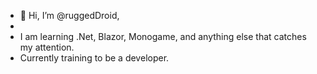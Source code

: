 - 👋 Hi, I’m @ruggedDroid,
- 
-   I am learning .Net, Blazor, Monogame, and anything else that catches my attention. 
-   Currently training to be a developer.


<!---
ruggedDroid/ruggedDroid is a ✨ special ✨ repository because its `README.md` (this file) appears on your GitHub profile.
You can click the Preview link to take a look at your changes.
--->
